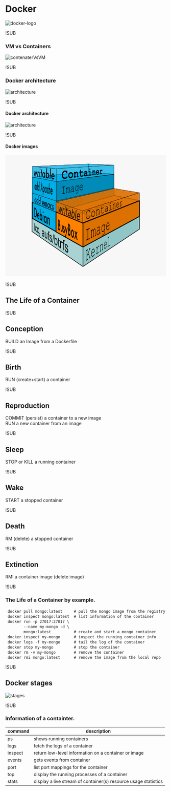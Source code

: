 # Docker
![docker-logo](images/what_is_docker.jpg)

!SUB
### VM vs Containers
![contenaterVsVM](images/07_vm-compare.jpg)

!SUB
### Docker architecture
![architecture](images/architecture.jpg)

!SUB
#### Docker architecture
![architecture](images/docker-execdriver-diagram.png)

!SUB
#### Docker images
![architecture](images/docker-filesystems-busyboxrw.png)

!SUB
## The Life of a Container  

!SUB
## Conception  
BUILD an Image from a Dockerfile  

!SUB
## Birth  
RUN (create+start) a container  

!SUB
## Reproduction  
COMMIT (persist) a container to a new image  
RUN a new container from an image  

!SUB
## Sleep  
STOP or KILL a running container  

!SUB
## Wake  
START a stopped container  

!SUB
## Death  
RM (delete) a stopped container  

!SUB
## Extinction  
RMI a container image (delete image)

!SUB
### The Life of a Container by example.

```
 docker pull mongo:latest     # pull the mongo image from the registry
 docker inspect mongo:latest  # list information of the container
 docker run -p 27017:27017 \
        --name my-mongo -d \
        mongo:latest          # create and start a mongo container
 docker inspect my-mongo      # inspect the running container info
 docker logs -f my-mongo      # tail the log of the container
 docker stop my-mongo         # stop the container
 docker rm -v my-mongo        # remove the container
 docker rmi mongo:latest      # remove the image from the local repo
```


!SUB
## Docker stages
![stages](images/docker-stages.png)



!SUB
### Information of a containter.

| command      | description           |
| ------------ |---------------|
| ps |shows running containers|
| logs |fetch the logs of a container|
| inspect |return low-level information on a container or image|
| events |gets events from container|
| port |list port mappings for the container
| top |display the running processes of a container|
| stats |display a live stream of container(s) resource usage statistics

